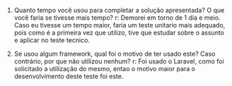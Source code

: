 1. Quanto tempo você usou para completar a solução apresentada? O que você faria se
tivesse mais tempo?
r: Demorei em torno de 1 dia e meio. Caso eu tivesse um tempo maior, faria um teste unitario mais adequado, pois como é a primeira vez que utilizo, tive que estudar sobre o assunto e aplicar no teste tecnico.


2. Se usou algum framework, qual foi o motivo de ter usado este? Caso contrário, por que
não utilizou nenhum?
r: Foi usado o Laravel, como foi solicitado a utilização do mesmo, entao o motivo maior para o desenvolvimento deste teste foi este. 